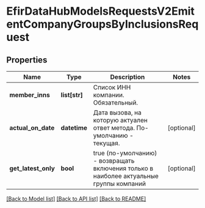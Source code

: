# EfirDataHubModelsRequestsV2EmitentCompanyGroupsByInclusionsRequest

## Properties
Name | Type | Description | Notes
------------ | ------------- | ------------- | -------------
**member_inns** | **list[str]** | Список ИНН компании. Обязательный. | 
**actual_on_date** | **datetime** | Дата вызова, на которую актуален ответ метода. По-умолчанию - текущая. | [optional] 
**get_latest_only** | **bool** | true (по-умолчанию) - возвращать включения только в наиболее актуальные группы компаний | [optional] 

[[Back to Model list]](../README.md#documentation-for-models) [[Back to API list]](../README.md#documentation-for-api-endpoints) [[Back to README]](../README.md)

